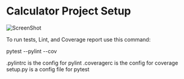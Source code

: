 # Calculator Project Setup
![ScreenShot](https://raw.github.com/madhurima309/calc2/dev3/test.PNG)

To run tests, Lint, and Coverage report use this command:

pytest  --pylint --cov

.pylintrc is the config for pylint
.coveragerc is the config for coverage
setup.py is a config file for pytest

